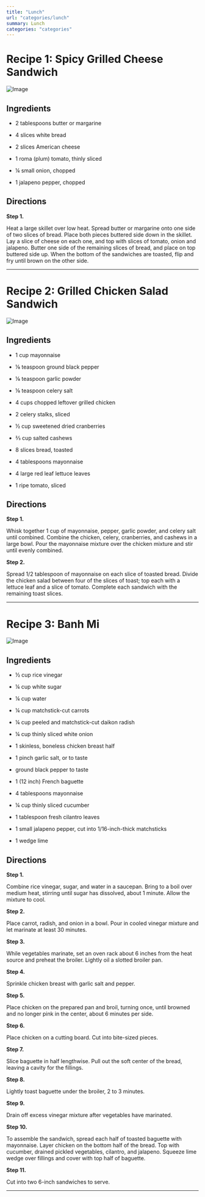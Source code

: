 ```yaml
---
title: "Lunch"
url: "categories/lunch"
summary: Lunch
categories: "categories"
---
```


# Recipe 1: Spicy Grilled Cheese Sandwich

![Image](/Img/GrilledSandwich.jpg)

## Ingredients

- 2 tablespoons butter or margarine

- 4 slices white bread

- 2 slices American cheese

- 1 roma (plum) tomato, thinly sliced

- ¼ small onion, chopped

- 1 jalapeno pepper, chopped

## Directions

**Step 1.**

Heat a large skillet over low heat. Spread butter or margarine onto one side of two slices of bread. Place both pieces buttered side down in the skillet. Lay a slice of cheese on each one, and top with slices of tomato, onion and jalapeno. Butter one side of the remaining slices of bread, and place on top buttered side up. When the bottom of the sandwiches are toasted, flip and fry until brown on the other side.
____________________________________

# Recipe 2: Grilled Chicken Salad Sandwich

![Image](/Img/ChickenSaladSand.jpg)

## Ingredients

- 1 cup mayonnaise

- ⅛ teaspoon ground black pepper

- ⅛ teaspoon garlic powder

- ⅛ teaspoon celery salt

- 4 cups chopped leftover grilled chicken

- 2  celery stalks, sliced

- ½ cup sweetened dried cranberries

- ⅔ cup salted cashews

- 8 slices bread, toasted

- 4 tablespoons mayonnaise

- 4 large red leaf lettuce leaves

- 1 ripe tomato, sliced

## Directions

**Step 1.**

Whisk together 1 cup of mayonnaise, pepper, garlic powder, and celery salt until combined. Combine the chicken, celery, cranberries, and cashews in a large bowl. Pour the mayonnaise mixture over the chicken mixture and stir until evenly combined.

**Step 2.**

Spread 1/2 tablespoon of mayonnaise on each slice of toasted bread. Divide the chicken salad between four of the slices of toast; top each with a lettuce leaf and a slice of tomato. Complete each sandwich with the remaining toast slices.
_____________________________________

# Recipe 3: Banh Mi

![Image](/Img/BhanMi.jpg)

## Ingredients

- ½ cup rice vinegar

- ¼ cup white sugar

- ¼ cup water

- ¼ cup matchstick-cut carrots

- ¼ cup peeled and matchstick-cut daikon radish

- ¼ cup thinly sliced white onion

- 1 skinless, boneless chicken breast half

- 1 pinch garlic salt, or to taste

- ground black pepper to taste

- 1 (12 inch) French baguette

- 4 tablespoons mayonnaise

- ¼ cup thinly sliced cucumber

- 1 tablespoon fresh cilantro leaves

- 1 small jalapeno pepper, cut into 1/16-inch-thick matchsticks

- 1 wedge lime

## Directions

**Step 1.**

Combine rice vinegar, sugar, and water in a saucepan. Bring to a boil over medium heat, stirring until sugar has dissolved, about 1 minute. Allow the mixture to cool.

**Step 2.**

Place carrot, radish, and onion in a bowl. Pour in cooled vinegar mixture and let marinate at least 30 minutes.

**Step 3.**

While vegetables marinate, set an oven rack about 6 inches from the heat source and preheat the broiler. Lightly oil a slotted broiler pan.

**Step 4.**

Sprinkle chicken breast with garlic salt and pepper.

**Step 5.**

Place chicken on the prepared pan and broil, turning once, until browned and no longer pink in the center, about 6 minutes per side.

**Step 6.**

Place chicken on a cutting board. Cut into bite-sized pieces.

**Step 7.**

Slice baguette in half lengthwise. Pull out the soft center of the bread, leaving a cavity for the fillings.

**Step 8.**

Lightly toast baguette under the broiler, 2 to 3 minutes.

**Step 9.**

Drain off excess vinegar mixture after vegetables have marinated.

**Step 10.**

To assemble the sandwich, spread each half of toasted baguette with mayonnaise. Layer chicken on the bottom half of the bread. Top with cucumber, drained pickled vegetables, cilantro, and jalapeno. Squeeze lime wedge over fillings and cover with top half of baguette.

**Step 11.**

Cut into two 6-inch sandwiches to serve.
_____________________________________